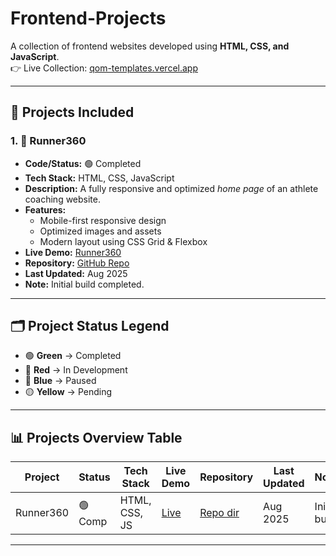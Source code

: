 # Frontend-Projects
A collection of frontend websites developed using **HTML, CSS, and JavaScript**.  
👉 Live Collection: [qom-templates.vercel.app](https://qom-templates.vercel.app/)

---

## 📌 Projects Included

### 1. 🏃 Runner360
  - **Code/Status:** 🟢  Completed
  - **Tech Stack:** HTML, CSS, JavaScript  
  - **Description:** A fully responsive and optimized *home page* of an athlete coaching website.  
  - **Features:**
    - Mobile-first responsive design  
    - Optimized images and assets  
    - Modern layout using CSS Grid & Flexbox  
  - **Live Demo:** [Runner360](https://qom-templates.vercel.app/runner360/)  
  - **Repository:** [GitHub Repo](https://github.com/QO-Mustapha/Frontend-Projects/runner360)  
  - **Last Updated:** Aug 2025  
  - **Note:** Initial build completed.
---

## 🗂️ Project Status Legend

- 🟢 **Green** → Completed  
- 🔴 **Red** → In Development  
- 🔵 **Blue** → Paused  
- 🟡 **Yellow** → Pending  

---

## 📊 Projects Overview Table

| Project   | Status | Tech Stack         | Live Demo | Repository | Last Updated | Notes              |
|-----------|--------|-------------------|-----------|------------|--------------|--------------------|
| Runner360 | 🟢  Comp | HTML, CSS, JS     | [Live](https://qom-templates.vercel.app/runner360/) | [Repo dir](https://github.com/QO-Mustapha/Frontend-Projects/tree/main/runner360) | Aug 2025 | Initial build |

---
